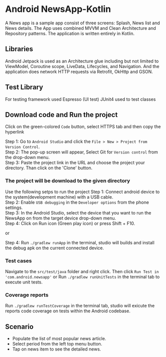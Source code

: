 # Android NewsApp-Kotlin

A News app is a sample app consist of three screens: Splash, News list and News details. The App uses combined MVVM and Clean Architecture and Repository patterns. The application is written entirely in Kotlin.

## Libraries
Android Jetpack is used as an Architecture glue including but not limited to ViewModel, Coroutine scope, LiveData, Lifecycles, and Navigation. And the application does network HTTP requests via Retrofit, OkHttp and GSON.

## Test Library
For testing framework used Espresso (UI test)
JUnit4 used to test classes

## Download code and Run the project
Click on the green-colored `Code` button, select HTTPS tab and then copy the hyperlink

Step 1: Go to `Android Studio` and click the `File > New > Project from Version Control`.<br>
Step 2: The pop-up screen will appear, Select Git for `Version control` from the drop-down menu. <br>
Step 3: Paste the project link in the URL and choose the project your directory. Than click on the 'Clone' button.

### The project will be download to the given directory
Use the following setps to run the project
Step 1: Connect android device to the system(development machine) with a USB cable.<br>
Step 2: Enable `USB debugging` in the `Developer options` from the phone settings.<br>
Step 3: In the Android Studio, select the device that you want to run the NewsApp on from the target device drop-down menu.<br>
Step 4: Click on Run icon (Green play icon) or press Shift + F10. 

or

Step 4: Run `./gradlew runApp` in the terminal, studio will builds and install the debug apk on the current connected device.

### Test cases
Navigate to the `src/test/java` folder and right click. Then click `Run Test in 'com.android.newsapp'`
or
Run `./gradlew runUnitTests` in the terminal tab to execute unit tests.

### Coverage reports

Run `./gradlew runTestCoverage` in the terminal tab, studio will exicute the reports code coverage on tests within the Android codebase.


## Scenario
- Populate the list of most popular news article.
- Select period from the left top menu button.
- Tap on news item to see the detailed news.
